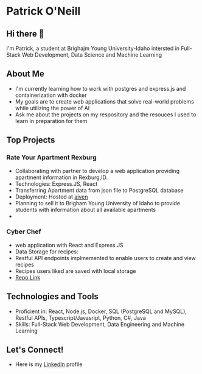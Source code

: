 # Patrick O'Neill

## Hi there 👋

I'm Patrick, a student at Brighajm Young University-Idaho intersted in Full-Stack Web Development, Data Science and Machine Learning

## About Me 
- I'm currently learning how to work with postgres and express.js and containerization with docker
- My goals are to create web applications that solve real-world problems while utilizing the power of AI
- Ask me about the projects on my respository and the resouces I used to learn in preparation for them

## Top Projects 

### Rate Your Apartment Rexburg 
-  Collaborating with partner to develop a web application providing apartment information in Rexburg,ID. 
-  Technologies: Express.JS, React 
-  Transferring Apartment data from json file to PostgreSQL database
-  Deployment: Hosted at [aiven](https://aiven.io/)
-  Planning to sell it to Brigham Young University of Idaho to provide students with information about all available apartments
-  

### Cyber Chef  
- web application with React and Express.JS
- Data Storage for recipes: 
- Restful API endpoints implmemented to enable users to create and view recipes
- Recipes users liked are saved with local storage 
- [Repo Link](https://github.com/patoneill24/CyberChef)

## Technologies and Tools

- Proficient in: React, Node.js, Docker, SQL (PostgreSQL and MySQL), Restful APIs, Typescript/Javasript, Python, C#, Java
- Skills: Full-Stack Web Development, Data Engineering and Machine Learning

## Let's Connect! 
- Here is my [LinkedIn](www.linkedin.com/in/p-oneill) profile

